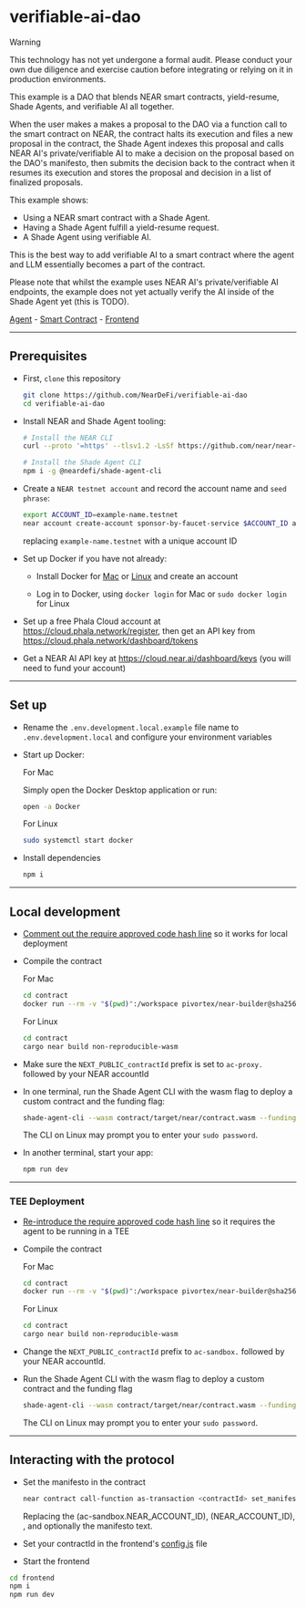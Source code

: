 # verifiable-ai-dao

> [!WARNING]  
> This technology has not yet undergone a formal audit. Please conduct your own due diligence and exercise caution before integrating or relying on it in production environments.

This example is a DAO that blends NEAR smart contracts, yield-resume, Shade Agents, and verifiable AI all together.

When the user makes a makes a proposal to the DAO via a function call to the smart contract on NEAR, the contract halts its execution and files a new proposal in the contract, the Shade Agent indexes this proposal and calls NEAR AI's private/verifiable AI to make a decision on the proposal based on the DAO's manifesto, then submits the decision back to the contract when it resumes its execution and stores the proposal and decision in a list of finalized proposals. 

This example shows:
- Using a NEAR smart contract with a Shade Agent.
- Having a Shade Agent fulfill a yield-resume request.
- A Shade Agent using verifiable AI.

This is the best way to add verifiable AI to a smart contract where the agent and LLM essentially becomes a part of the contract.

Please note that whilst the example uses NEAR AI's private/verifiable AI endpoints, the example does not yet actually verify the AI inside of the Shade Agent yet (this is TODO).

[Agent](./src/) - [Smart Contract](./contract/) - [Frontend](./frontend/)

---

## Prerequisites

- First, `clone` this repository

    ```bash
    git clone https://github.com/NearDeFi/verifiable-ai-dao
    cd verifiable-ai-dao
    ```

- Install NEAR and Shade Agent tooling:

    ```bash
    # Install the NEAR CLI
    curl --proto '=https' --tlsv1.2 -LsSf https://github.com/near/near-cli-rs/releases/latest/download/near-cli-rs-installer.sh | sh

    # Install the Shade Agent CLI
    npm i -g @neardefi/shade-agent-cli
    ```

- Create a `NEAR testnet account` and record the account name and `seed phrase`:

    ```bash
    export ACCOUNT_ID=example-name.testnet
    near account create-account sponsor-by-faucet-service $ACCOUNT_ID autogenerate-new-keypair save-to-keychain network-config testnet create
    ```

    replacing `example-name.testnet` with a unique account ID

- Set up Docker if you have not already:

  - Install Docker for [Mac](https://docs.docker.com/desktop/setup/install/mac-install/) or [Linux](https://docs.docker.com/desktop/setup/install/linux/) and create an account

  - Log in to Docker, using `docker login` for Mac or `sudo docker login` for Linux

- Set up a free Phala Cloud account at https://cloud.phala.network/register, then get an API key from https://cloud.phala.network/dashboard/tokens

- Get a NEAR AI API key at https://cloud.near.ai/dashboard/keys (you will need to fund your account)

---

## Set up

- Rename the `.env.development.local.example` file name to `.env.development.local` and configure your environment variables

- Start up Docker:

    For Mac

    Simply open the Docker Desktop application or run:

    ```bash
    open -a Docker
    ```

    For Linux

    ```bash
    sudo systemctl start docker
    ```

- Install dependencies 

  ```bash
  npm i
  ```

---

## Local development

- [Comment out the require approved code hash line](./contract/src/dao.rs#L106) so it works for local deployment

- Compile the contract

    For Mac

    ```bash
    cd contract
    docker run --rm -v "$(pwd)":/workspace pivortex/near-builder@sha256:cdffded38c6cff93a046171269268f99d517237fac800f58e5ad1bcd8d6e2418 cargo near build non-reproducible-wasm
    ```

    For Linux

    ```bash
    cd contract
    cargo near build non-reproducible-wasm
    ``` 

- Make sure the `NEXT_PUBLIC_contractId` prefix is set to `ac-proxy.` followed by your NEAR accountId

- In one terminal, run the Shade Agent CLI with the wasm flag to deploy a custom contract and the funding flag:

  ```bash
  shade-agent-cli --wasm contract/target/near/contract.wasm --funding 7 
  ```

  The CLI on Linux may prompt you to enter your `sudo password`.

- In another terminal, start your app:

  ```bash
  npm run dev
  ```

---

### TEE Deployment

- [Re-introduce the require approved code hash line](./contract/src/dao.rs#L106) so it requires the agent to be running in a TEE

- Compile the contract

    For Mac

    ```bash
    cd contract
    docker run --rm -v "$(pwd)":/workspace pivortex/near-builder@sha256:cdffded38c6cff93a046171269268f99d517237fac800f58e5ad1bcd8d6e2418 cargo near build non-reproducible-wasm
    ```

    For Linux

    ```bash
    cd contract
    cargo near build non-reproducible-wasm
    ``` 

- Change the `NEXT_PUBLIC_contractId` prefix to `ac-sandbox.` followed by your NEAR accountId.

- Run the Shade Agent CLI with the wasm flag to deploy a custom contract and the funding flag

    ```bash
    shade-agent-cli --wasm contract/target/near/contract.wasm --funding 7
    ```

    The CLI on Linux may prompt you to enter your `sudo password`.

---

## Interacting with the protocol

- Set the manifesto in the contract

    ```bash
    near contract call-function as-transaction <contractId> set_manifesto json-args '{"manifesto_text": "This DAO only approves gaming related proposals and rejects everything else"}' prepaid-gas '100.0 Tgas' attached-deposit '0 NEAR' sign-as <accountId> network-config testnet sign-with-seed-phrase '<seed phrase>' --seed-phrase-hd-path 'm/44'\''/397'\''/0'\''' send
    ```

    Replacing the <contractId> (ac-sandbox.NEAR_ACCOUNT_ID), <accountId> (NEAR_ACCOUNT_ID), <seed phrase>, and optionally the manifesto text.

- Set your contractId in the frontend's [config.js](./frontend/src/config.js) file

- Start the frontend

```bash
cd frontend
npm i
npm run dev
```